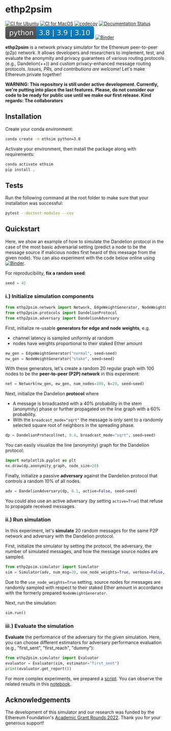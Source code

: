 # ethp2psim

[![CI for Ubuntu](https://github.com/ferencberes/ethsim/actions/workflows/ubuntu.yml/badge.svg)](https://github.com/ferencberes/ethsim/actions/workflows/ubuntu.yml)
[![CI for MacOS](https://github.com/ferencberes/ethsim/actions/workflows/macos.yml/badge.svg)](https://github.com/ferencberes/ethsim/actions/workflows/macos.yml)
[![codecov](https://codecov.io/gh/ferencberes/ethp2psim/branch/main/graph/badge.svg?token=6871LSZKSK)](https://codecov.io/gh/ferencberes/ethp2psim)
[![Documentation Status](https://readthedocs.org/projects/ethp2psim/badge/?version=latest)](https://ethp2psim.readthedocs.io/en/latest/?badge=latest)
![Python versions](pybadge.svg)
[![Binder](https://mybinder.org/badge_logo.svg)](https://mybinder.org/v2/gh/ferencberes/ethp2psim/HEAD?labpath=EthP2PSimExamples.ipynb)

**ethp2psim** is a network privacy simulator for the Ethereum peer-to-peer (p2p) network. It allows developers and researchers to implement, test, and evaluate the anonymity and privacy guarantees of various routing protocols (e.g., Dandelion(++)) and custom privacy-enhanced message routing protocols. *Issues, PRs, and contributions are welcome!* Let's make Ethereum private together!

**WARNING: This repository is still under active development. Currently, we're putting into place the last features. Please, do not consider our code to be ready for public use until we make our first release. Kind regards: The collaborators**

## Installation

Create your conda environment:
```bash
conda create -n ethsim python=3.8
```

Activate your environment, then install the package along with requirements:
```bash
conda activate ethsim
pip install .
```

## Tests

Run the following command at the root folder to make sure that your installation was successful:
```bash
pytest --doctest-modules --cov
```

## Quickstart

Here, we show an example of how to simulate the Dandelion protocol in the case of the most basic adversarial setting (predict a node to be the message source if malicious nodes first heard of this message from the given node). You can also experiment with the code below online using [![Binder](https://mybinder.org/badge_logo.svg)](https://mybinder.org/v2/gh/ferencberes/ethp2psim/HEAD?labpath=EthP2PSimExamples.ipynb).

For reproducibility, **fix a random seed**:

```python
seed = 42
```

### i.) Initialize simulation components
```python
from ethp2psim.network import Network, EdgeWeightGenerator, NodeWeightGenerator
from ethp2psim.protocols import DandelionProtocol
from ethp2psim.adversary import DandelionAdversary
```

First, initialize re-usable **generators for edge and node weights**, e.g. 
   * channel latency is sampled uniformly at random
   * nodes have weights proportional to their staked Ether amount
   
```python
ew_gen = EdgeWeightGenerator("normal", seed=seed)
nw_gen = NodeWeightGenerator("stake", seed=seed)
```

With these generators, let's create a random 20 regular graph with 100 nodes to be the **peer-to-peer (P2P) network** in this experiment:
```python
net = Network(nw_gen, ew_gen, num_nodes=100, k=20, seed=seed)
```

Next, initialize the Dandelion **protocol** where 
   * A message is broadcasted with a 40% probability in the stem (anonymity) phase or further propagated on the line graph with a 60% probability.
   * With the `broadcast_mode="sqrt"` the message is only sent to a randomly selected square root of neighbors in the spreading phase.
   
```python
dp = DandelionProtocol(net, 0.4, broadcast_mode="sqrt", seed=seed)
```

You can easily visualize the line (anonymity) graph for the Dandelion protocol:
```python
import matplotlib.pyplot as plt
nx.draw(dp.anonymity_graph, node_size=20)
```

Finally, initialize a passive **adversary** against the Dandelion protocol that controls a random 10% of all nodes.
```python
adv = DandelionAdversary(dp, 0.1, active=False, seed=seed)
```
You could also use an active adversary (by setting `active=True`) that refuse to propagate received messages.

### ii.) Run simulation

In this experiment, let's **simulate** 20 random messages for the same P2P network and adversary with the Dandelion protocol.

First, initialize the simulator by setting the protocol, the adversary, the number of simulated messages, and how the message source nodes are sampled.
```python
from ethp2psim.simulator import Simulator
sim = Simulator(adv, num_msg=20, use_node_weights=True, verbose=False, seed=seed)
```
Due to the `use_node_weights=True` setting, source nodes for messages are randomly sampled with respect to their staked Ether amount in accordance with the formerly prepared `NodeWeightGenerator`.

Next, run the simulation:
```python
sim.run()
```

### iii.) Evaluate the simulation

**Evaluate** the performance of the adversary for the given simulation. Here, you can choose different estimators for adversary performance evaluation (e.g., "first_sent", "first_reach", "dummy"):
```python
from ethp2psim.simulator import Evaluator
evaluator = Evaluator(sim, estimator="first_sent")
print(evaluator.get_report())
```

For more complex experiments, we prepared a [script](scripts/compare_baselines.py). You can observe the related results in this [notebook](Results.ipynb).

## Acknowledgements

The development of this simulator and our research was funded by the Ethereum Foundation's [Academic Grant Rounds 2022](https://blog.ethereum.org/2022/07/29/academic-grants-grantee-announce). 
Thank you for your generous support!